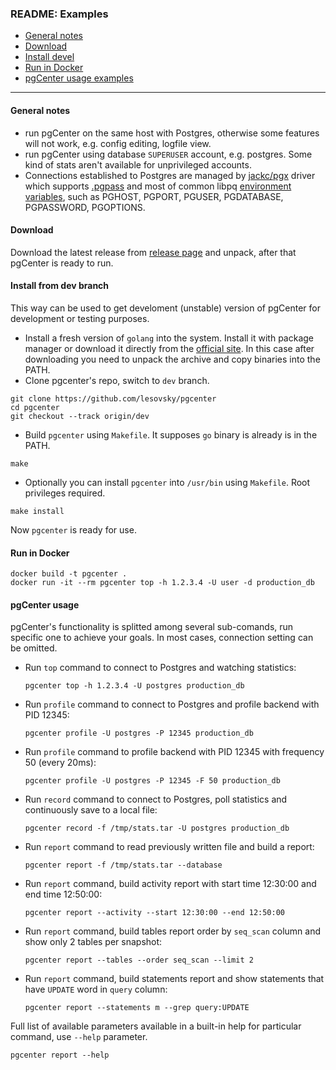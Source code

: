### README: Examples 

- [General notes](#general-notes)
- [Download](#download)
- [Install devel](#install-from-dev-branch)
- [Run in Docker](#run-in-docker)
- [pgCenter usage examples](#pgcenter-usage)
---

#### General notes
- run pgCenter on the same host with Postgres, otherwise some features will not work, e.g. config editing, logfile view.
- run pgCenter using database `SUPERUSER` account, e.g. postgres. Some kind of stats aren't available for unprivileged accounts.
- Connections established to Postgres are managed by [jackc/pgx](https://github.com/jackc/pgx/) driver which supports [.pgpass](https://www.postgresql.org/docs/current/static/libpq-pgpass.html) and most of common libpq [environment variables](https://www.postgresql.org/docs/current/static/libpq-envars.html), such as PGHOST, PGPORT, PGUSER, PGDATABASE, PGPASSWORD, PGOPTIONS.

#### Download
Download the latest release from [release page](https://github.com/lesovsky/pgcenter/releases) and unpack, after that pgCenter is ready to run.

#### Install from dev branch
This way can be used to get develoment (unstable) version of pgCenter for development or testing purposes.
- Install a fresh version of `golang` into the system. Install it with package manager or download it directly from the [official site](https://golang.org/dl/). In this case after downloading you need to unpack the archive and copy binaries into the PATH.
- Clone pgcenter's repo, switch to `dev` branch.
```
git clone https://github.com/lesovsky/pgcenter
cd pgcenter
git checkout --track origin/dev
```
- Build `pgcenter` using `Makefile`. It supposes `go` binary is already is in the PATH.
```
make
```
- Optionally you can install `pgcenter` into `/usr/bin` using `Makefile`. Root privileges required.
```
make install
```
Now `pgcenter` is ready for use.

#### Run in Docker
```
docker build -t pgcenter .
docker run -it --rm pgcenter top -h 1.2.3.4 -U user -d production_db
```

#### pgCenter usage
pgCenter's functionality is splitted among several sub-comands, run specific one to achieve your goals.
In most cases, connection setting can be omitted.

- Run `top` command to connect to Postgres and watching statistics:
    ```
    pgcenter top -h 1.2.3.4 -U postgres production_db
    ```

- Run `profile` command to connect to Postgres and profile backend with PID 12345:
    ```
    pgcenter profile -U postgres -P 12345 production_db
    ```

- Run `profile` command to profile backend with PID 12345 with frequency 50 (every 20ms):
    ```
    pgcenter profile -U postgres -P 12345 -F 50 production_db
    ```

- Run `record` command to connect to Postgres, poll statistics and continuously save to a local file:
    ```
    pgcenter record -f /tmp/stats.tar -U postgres production_db
    ```

- Run `report` command to read previously written file and build a report:
    ```
    pgcenter report -f /tmp/stats.tar --database
    ```

- Run `report` command, build activity report with start time 12:30:00 and end time 12:50:00:
    ```
    pgcenter report --activity --start 12:30:00 --end 12:50:00
    ```
    
- Run `report` command, build tables report order by `seq_scan` column and show only 2 tables per snapshot:
    ```
    pgcenter report --tables --order seq_scan --limit 2
    ```
- Run `report` command, build statements report and show statements that have `UPDATE` word in `query` column:
    ```
    pgcenter report --statements m --grep query:UPDATE
    ```
    
Full list of available parameters available in a built-in help for particular command, use `--help` parameter.

```
pgcenter report --help
```
